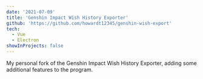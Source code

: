 ```yaml
---
date: '2021-07-09'
title: 'Genshin Impact Wish History Exporter'
github: 'https://github.com/howardt12345/genshin-wish-export'
tech:
  - Vue
  - Electron
showInProjects: false
---
```


My personal fork of the Genshin Impact Wish History Exporter, adding some additional features to the program.
